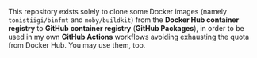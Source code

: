 This repository exists solely to clone some Docker images (namely ``tonistiigi/binfmt`` and ``moby/buildkit``) from the **Docker Hub container registry** to **GitHub container registry** (**GitHub Packages**), in order to be used in my own **GitHub Actions** workflows avoiding exhausting the quota from Docker Hub. You may use them, too.
